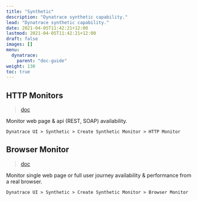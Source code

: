```yaml
---
title: "Synthetic"
description: "Dynatrace synthetic capability."
lead: "Dynatrace synthetic capability."
date: 2021-04-05T11:42:21+12:00
lastmod: 2021-04-05T11:42:21+12:00
draft: false
images: []
menu: 
  dynatrace:
    parent: "doc-guide"
weight: 130
toc: true
---
```


## HTTP Monitors

> [doc](https://www.dynatrace.com/support/help/shortlink/synthetic-http-subsection)

Monitor web page & api (REST, SOAP) availability.

    Dynatrace UI > Synthetic > Create Synthetic Monitor > HTTP Monitor

## Browser Monitor

> [doc](https://www.dynatrace.com/support/help/shortlink/browser-monitor)

Monitor single web page or full user journey availability & performance from a real browser.

    Dynatrace UI > Synthetic > Create Synthetic Monitor > Browser Monitor